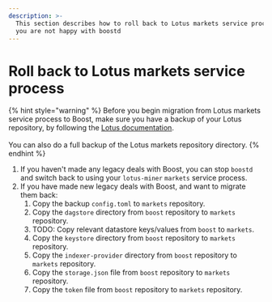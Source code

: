 ```yaml
---
description: >-
  This section describes how to roll back to Lotus markets service process if
  you are not happy with boostd
---
```


# Roll back to Lotus markets service process

{% hint style="warning" %}
Before you begin migration from Lotus markets service process to Boost, make sure you have a backup of your Lotus repository, by following the [Lotus documentation](https://lotus.filecoin.io/storage-providers/operate/backup-and-restore/).\
\
You can also do a full backup of the Lotus markets repository directory.
{% endhint %}

1. If you haven't made any legacy deals with Boost, you can stop `boostd` and switch back to using your `lotus-miner` `markets` service process.
2. If you have made new legacy deals with Boost, and want to migrate them back:
   1. Copy the backup `config.toml` to `markets` repository.
   2. Copy the `dagstore` directory from `boost` repository to `markets` repository.
   3. TODO: Copy relevant datastore keys/values from `boost` to `markets`.
   4. Copy the `keystore` directory from `boost` repository to `markets` repository.
   5. Copy the `indexer-provider` directory from `boost` repository to `markets` repository.
   6. Copy the `storage.json` file from `boost` repository to `markets` repository.
   7. Copy the `token` file from `boost` repository to `markets` repository.
